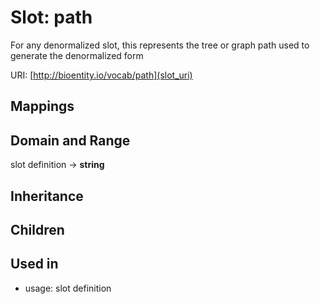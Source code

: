 # Slot: path


For any denormalized slot, this represents the tree or graph path used to generate the denormalized form

URI: [http://bioentity.io/vocab/path](slot_uri)
## Mappings

## Domain and Range

slot definition -> **string**
## Inheritance

## Children

## Used in

 *  usage: slot definition
